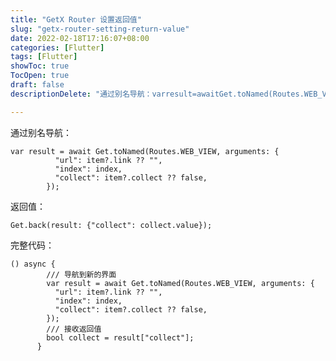 ```yaml
---
title: "GetX Router 设置返回值"
slug: "getx-router-setting-return-value"
date: 2022-02-18T17:16:07+08:00
categories: [Flutter]
tags: [Flutter]
showToc: true
TocOpen: true
draft: false
descriptionDelete: "通过别名导航：varresult=awaitGet.toNamed(Routes.WEB_VIEW,arguments:{"

---
```

                
通过别名导航：

```
var result = await Get.toNamed(Routes.WEB_VIEW, arguments: {
          "url": item?.link ?? "",
          "index": index,
          "collect": item?.collect ?? false,
        });
```

返回值：

`Get.back(result: {"collect": collect.value});`

完整代码：

```
() async {
        /// 导航到新的界面
        var result = await Get.toNamed(Routes.WEB_VIEW, arguments: {
          "url": item?.link ?? "",
          "index": index,
          "collect": item?.collect ?? false,
        });
        /// 接收返回值
        bool collect = result["collect"];
      }
```

